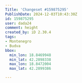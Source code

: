 ```yaml
---
Title: 'Changeset #159875295'
PublishDate: 2024-12-03T10:43:30Z
id: 159875295
user: dada24
comment: height
created_by: iD 2.30.4
tags:
- Montenegro
- Budva
bbox:
  min_lon: 18.8469948
  min_lat: 42.2898338
  max_lon: 18.8472004
  max_lat: 42.2899386

---
```

